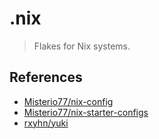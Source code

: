 # .nix

> Flakes for Nix systems.

## References

- [Misterio77/nix-config](https://github.com/Misterio77/nix-config)
- [Misterio77/nix-starter-configs](https://github.com/Misterio77/nix-starter-configs)
- [rxyhn/yuki](https://github.com/rxyhn/yuki)
